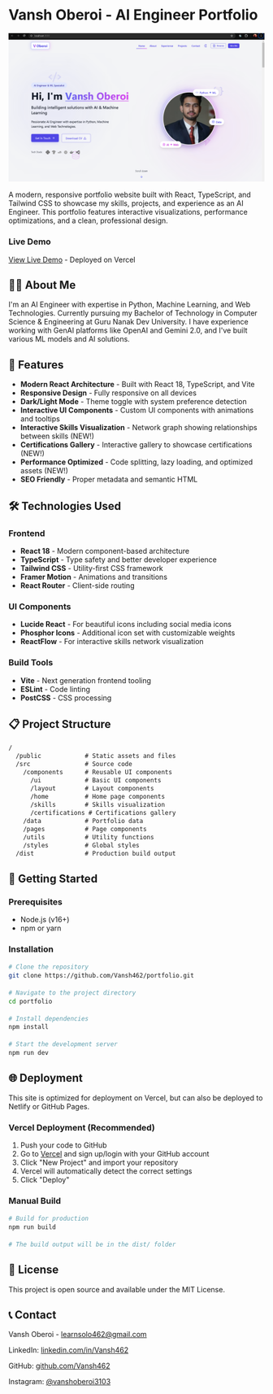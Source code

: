 # Vansh Oberoi - AI Engineer Portfolio

![Portfolio Preview](https://raw.githubusercontent.com/Vansh462/portfolio/main/public/portfolio-screenshot.png)

A modern, responsive portfolio website built with React, TypeScript, and Tailwind CSS to showcase my skills, projects, and experience as an AI Engineer. This portfolio features interactive visualizations, performance optimizations, and a clean, professional design.

### Live Demo
[View Live Demo](https://portfolio-vansh-oberois-projects.vercel.app/) - Deployed on Vercel

## 👨‍💻 About Me

I'm an AI Engineer with expertise in Python, Machine Learning, and Web Technologies. Currently pursuing my Bachelor of Technology in Computer Science & Engineering at Guru Nanak Dev University. I have experience working with GenAI platforms like OpenAI and Gemini 2.0, and I've built various ML models and AI solutions.

## 🚀 Features

- **Modern React Architecture** - Built with React 18, TypeScript, and Vite
- **Responsive Design** - Fully responsive on all devices
- **Dark/Light Mode** - Theme toggle with system preference detection
- **Interactive UI Components** - Custom UI components with animations and tooltips
- **Interactive Skills Visualization** - Network graph showing relationships between skills (NEW!)
- **Certifications Gallery** - Interactive gallery to showcase certifications (NEW!)
- **Performance Optimized** - Code splitting, lazy loading, and optimized assets (NEW!)
- **SEO Friendly** - Proper metadata and semantic HTML

## 🛠️ Technologies Used

### Frontend
- **React 18** - Modern component-based architecture
- **TypeScript** - Type safety and better developer experience
- **Tailwind CSS** - Utility-first CSS framework
- **Framer Motion** - Animations and transitions
- **React Router** - Client-side routing

### UI Components
- **Lucide React** - For beautiful icons including social media icons
- **Phosphor Icons** - Additional icon set with customizable weights
- **ReactFlow** - For interactive skills network visualization

### Build Tools
- **Vite** - Next generation frontend tooling
- **ESLint** - Code linting
- **PostCSS** - CSS processing

## 📋 Project Structure

```
/
  /public            # Static assets and files
  /src               # Source code
    /components      # Reusable UI components
      /ui            # Basic UI components
      /layout        # Layout components
      /home          # Home page components
      /skills        # Skills visualization
      /certifications # Certifications gallery
    /data            # Portfolio data
    /pages           # Page components
    /utils           # Utility functions
    /styles          # Global styles
  /dist              # Production build output
```

## 🚀 Getting Started

### Prerequisites
- Node.js (v16+)
- npm or yarn

### Installation

```bash
# Clone the repository
git clone https://github.com/Vansh462/portfolio.git

# Navigate to the project directory
cd portfolio

# Install dependencies
npm install

# Start the development server
npm run dev
```

## 🌐 Deployment

This site is optimized for deployment on Vercel, but can also be deployed to Netlify or GitHub Pages.

### Vercel Deployment (Recommended)

1. Push your code to GitHub
2. Go to [Vercel](https://vercel.com) and sign up/login with your GitHub account
3. Click "New Project" and import your repository
4. Vercel will automatically detect the correct settings
5. Click "Deploy"

### Manual Build

```bash
# Build for production
npm run build

# The build output will be in the dist/ folder
```

## 📝 License

This project is open source and available under the MIT License.

## 📞 Contact

Vansh Oberoi - [learnsolo462@gmail.com](mailto:learnsolo462@gmail.com)

LinkedIn: [linkedin.com/in/Vansh462](https://www.linkedin.com/in/vansh-oberoi-62baa6178/?trk=opento_sprofile_details)

GitHub: [github.com/Vansh462](https://github.com/Vansh462/)

Instagram: [@vanshoberoi3103](https://www.instagram.com/vanshoberoi3103?igsh=YWxhbW9zMWJqeXBy)
